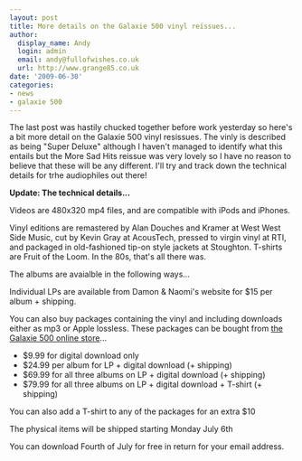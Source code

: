 ```yaml
---
layout: post
title: More details on the Galaxie 500 vinyl reissues...
author:
  display_name: Andy
  login: admin
  email: andy@fullofwishes.co.uk
  url: http://www.grange85.co.uk
date: '2009-06-30'
categories:
- news
- galaxie 500
---
```

<div class="imagebox-a"><figure class="caption "><figcaption class="caption-text"></figcaption></figure></div>
<p>The last post was hastily chucked together before work yesterday so here's a bit more detail on the Galaxie 500 vinyl resissues. The vinly is described as being "Super Deluxe" although I haven't managed to identify what this entails but the More Sad Hits reissue was very lovely so I have no reason to believe that these will be any different. I'll try and track down the technical details for trhe audiophiles out there!</p>
<p><ins datetime="2009-06-30T22:58:16+00:00"></p>
<p><strong>Update: The technical details...</strong></p>
<p>Videos are 480x320 mp4 files, and are compatible with iPods and iPhones.</p>
<p>Vinyl editions are remastered by Alan Douches and Kramer at West West Side Music, cut by Kevin Gray at AcousTech, pressed to virgin vinyl at RTI, and packaged in old-fashioned tip-on style jackets at Stoughton. T-shirts are Fruit of the Loom. In the 80s, that's all there was.</p>
<p></ins></p>
<p>The albums are avaialble in the following ways...</p>
<p>Individual LPs are available from Damon & Naomi's website for $15 per album + shipping.</p>
<p>You can also buy packages containing the vinyl and including downloads either as mp3 or Apple lossless. These packages can be bought from <a href="http://www.fierybreeze.com">the Galaxie 500 online store</a>...</p>
<ul>
<li>$9.99 for digital download only</li>
<li>$24.99 per album for LP + digital download (+ shipping)</li>
<li>$69.99 for all three albums on LP + digital download (+ shipping)</li>
<li>$79.99 for all three albums on LP + digital download + T-shirt (+ shipping)</li>
</ul>
<p>You can also add a T-shirt to any of the packages for an extra $10</p>
<p>The physical items will be shipped starting Monday July 6th</p>
<p>You can download Fourth of July for free in return for your email address.</p>
